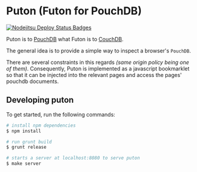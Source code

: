 # Puton (Futon for PouchDB)
[![Nodejitsu Deploy Status Badges](https://webhooks.nodejitsu.com/ymichael/puton.png)](https://webops.nodejitsu.com#nodejitsu/webhooks)

Puton is to [PouchDB][1] what Futon is to [CouchDB][2].

The general idea is to provide a simple way to inspect a browser's `PouchDB`.

There are several constraints in this regards _(same origin policy being one of them)_. Consequently, Puton is implemented as a javascript bookmarklet so that it can be injected into the relevant pages and access the pages' pouchdb documents.

## Developing puton
To get started, run the following commands:

```sh
# install npm dependencies
$ npm install

# run grunt build
$ grunt release

# starts a server at localhost:8080 to serve puton
$ make server
```

[1]: http://pouchdb.com/
[2]: http://couchdb.apache.org/

